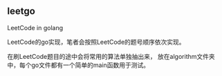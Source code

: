 ## leetgo
LeetCode in golang


LeetCode的go实现，笔者会按照LeetCode的题号顺序依次实现。

在刷LeetCode题目的途中会将常用的算法单独抽出来，
放在algorithm文件夹中，每个go文件都有一个简单的main函数用于测试。